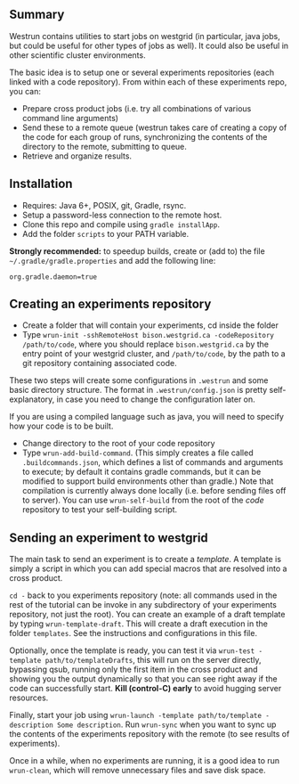 Summary
-------

Westrun contains utilities to start jobs on westgrid (in particular, java jobs, but could be useful for other types of jobs as well). It could also be useful in other 
scientific cluster environments.

The basic idea is to setup one or several experiments repositories (each linked with a
code repository). From within each of these experiments repo, you can:

- Prepare cross product jobs (i.e. try all combinations of various command line arguments)
- Send these to a remote queue (westrun takes care of creating a copy of the code for each group of runs, synchronizing the contents of the directory to the remote, submitting to queue.
- Retrieve and organize results.

Installation
------------

- Requires: Java 6+, POSIX, git, Gradle, rsync.
- Setup a password-less connection to the remote host.
- Clone this repo and compile using ``gradle installApp``.
- Add the folder ``scripts`` to your PATH variable. 

**Strongly recommended:** to speedup builds, create or (add to)  the file ``~/.gradle/gradle.properties`` and add the following line: 
```
org.gradle.daemon=true
```


Creating an experiments repository
--------

- Create a folder that will contain your experiments, cd inside the folder
- Type ``wrun-init -sshRemoteHost bison.westgrid.ca -codeRepository /path/to/code``, where you should replace ``bison.westgrid.ca`` by the entry point of your westgrid cluster, and ``/path/to/code``, by the path to a git repository containing associated code.

These two steps will create some configurations in ``.westrun`` and some basic directory structure. The format in ``.westrun/config.json`` is pretty self-explanatory, in case you need to change the configuration later on.

If you are using a compiled language such as java, you will need to specify how your code is to be built. 

- Change directory to the root of your code repository
- Type ``wrun-add-build-command``. (This simply creates a file called ``.buildcommands.json``, which defines a list of commands and arguments to execute; by default it contains gradle commands, but it can be modified to support build environments other than gradle.) Note that compilation is currently always done locally (i.e. before sending files off to server). You can use ``wrun-self-build`` from the root of the *code* repository to test your self-building script.


Sending an experiment to westgrid
----------

The main task to send an experiment is to create a *template*. A template is simply a script in which you can add special macros that are resolved into a cross product. 

``cd -`` back to you experiments repository (note: all commands used in the rest of the tutorial can be invoke in any subdirectory of your experiments repository, not just the root). You can create an example of a draft template by typing ``wrun-template-draft``. This will create a draft execution in the folder ``templates``. See the instructions and configurations in this file.

Optionally, once the template is ready, you can test it via ``wrun-test -template path/to/templateDrafts``, this will run on the server directly, bypassing qsub, running only the first item in the cross product and showing you the output dynamically so that you can see right away if the code can successfully start. **Kill (control-C) early** to avoid hugging server resources.

Finally, start your job using ``wrun-launch -template path/to/template -description Some description``. Run ``wrun-sync`` when you want to sync up the contents of the experiments repository with the remote (to see results of experiments).

Once in a while, when no experiments are running, it is a good idea to run ``wrun-clean``, which will remove unnecessary files and save disk space.
